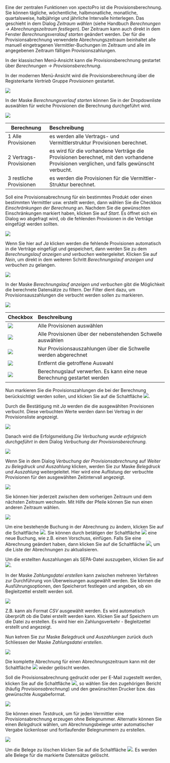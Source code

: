 Eine der zentralen Funktionen von xpectoPro ist die Provisionsberechnung. 
Sie können tägliche, wöchentliche, halbmonatliche, monatliche, quartalsweise, halbjährige und jährliche Intervalle hinterlegen. Das geschieht in dem Dialog *Zeitraum wählen* (siehe Handbuch *Berechnungen → Abrechnungszeitraum festlegen*). Der Zeitraum kann auch direkt in dem Fenster *Berechnungsveralauf starten* geändert werden.
Der für die Provisionsabrechnung verwendete Abrechnungszeitraum beinhaltet alle manuell eingetragenen Vermittler-Buchungen im Zeitraum und alle im angegebenen Zeitraum fälligen Provisionszahlungen. 

In der klassischen Menü-Ansicht kann die Provisionsberechnung gestartet über *Berechnungen → Provisionsberechnung*.

In der modernen Menü-Ansicht wird die Provisionsberechnung über die Registerkarte *Vertrieb* Gruppe *Provisionen* gestartet.

![](http://xpecto.github.io/docs/img/img_1461751530160.png)

In der Maske *Berechnungsverlauf starten* können Sie in der Dropdownliste auswählen für welche Provisionen die Berechnung durchgeführt wird.

![](http://xpecto.github.io/docs/img/img_1461751780442.png)


|  Berechnung           |    Beschreibung     |  
| ------------- |:-------------| 
| 1 Alle Provisionen      | es werden alle Vertrags- und Vermittlerstruktur Provisionen berechnet.| 
| 2 Vertrags-Provisionen    | es wird für die vorhandene Verträge die Provisionen berechnet, mit den vorhandene Provisionen verglichen, und falls gewünscht verbucht.| 
| 3 restliche Provisionen    | es werden die Provisionen für die Vermittler-Struktur berechnet. | 

Soll eine Provisionsabrechnung für ein bestimmtes Produkt oder einen bestimmten Vermittler usw. erstellt werden, dann wählen Sie die Checkbox *Einschränkungen der Berechnung* an. 
Nachdem Sie die gewünschten Einschränkungen markiert haben, klicken Sie auf *Start*.
Es öffnet sich ein Dialog wo abgefragt wird, ob die fehlenden Provisionen in die Verträge eingefügt werden sollten. 

![](http://xpecto.github.io/docs/img/img_1432632082918.png) 

Wenn Sie hier auf *Ja* klicken werden die fehlende Provisionen automatisch in die Verträge eingefügt und gespeichert, dann werden Sie zu dem *Berechnungslauf anzeigen und verbuchen* weitergeleitet.  Klicken Sie auf  *Nein*, um direkt in dem weiteren Schritt *Berechnungslauf anzeigen und verbuchen* zu gelangen.  

![](http://xpecto.github.io/docs/img/img_1461756428644.png)

In der Maske *Berechnungslauf anzeigen und verbuchen* gibt die Möglichkeit die berechnete Datensätze zu filtern. Der Filter dient  dazu, um Provisionsauszahlungen die verbucht werden sollen zu markieren. 

![](http://xpecto.github.io/docs/img/img_1440747927011.png)

|  Checkbox           |    Beschreibung     |  
| ------------- |:-------------| 
|   ![](http://xpecto.github.io/docs/img/img_1440753874370.png)  | Alle Provisionen auswählen| 
| ![](http://xpecto.github.io/docs/img/img_1440753891145.png)    | Alle Provisionen über der nebenstehenden Schwelle auswählen| 
|![](http://xpecto.github.io/docs/img/img_1440753923716.png)|Nur Provisionsauszahlungen über die Schwelle werden abgerechnet|
|![](http://xpecto.github.io/docs/img/img_1440753950213.png)|Entfernt die getroffene Auswahl|
|![](http://xpecto.github.io/docs/img/img_1440753976766.png)|Berechnugslauf verwerfen. Es kann eine neue Berechnung gestartet werden|

Nun markieren Sie die Provisionszahlungen die bei der Berechnung berücksichtigt werden sollen, und klicken Sie auf die Schaltfläche ![](http://xpecto.github.io/docs/img/img_1432632280997.png). 

Durch die Bestätigung mit *Ja* werden die die ausgewählten Provisionen verbucht. Diese verbuchten Werte werden dann bei Vertrag in der Provisionsliste angezeigt. 

![](http://xpecto.github.io/docs/img/img_1461756475178.png)

Danach wird die Erfolgsmeldung *Die Verbuchung wurde erfolgreich durchgeführt* in dem Dialog *Verbuchung der Provisionsberechnung.*

![](http://xpecto.github.io/docs/img/img_1461753606041.png)

Wenn Sie in dem Dialog *Verbuchung der Provisionsabrechnung* auf *Weiter zu Belegdruck und Auszahlung* klicken, werden Sie zur Maske *Belegdruck und Auszahlung* weitergeleitet. Hier wird eine Auflistung der verbuchte Provisionen für den ausgewählten Zeitintervall angezeigt.

![](http://xpecto.github.io/docs/img/img_1461759266502.png)

 Sie können hier jederzeit zwischen dem vorherigen Zeitraum und dem nächsten Zeitraum wechseln. Mit Hilfe der Pfeile können Sie nun einen anderen Zeitraum wählen.

![](http://xpecto.github.io/docs/img/img_1461757224272.png)

Um eine bestehende Buchung in der Abrechnung zu ändern, klicken Sie auf die Schaltfläche ![](http://xpecto.github.io/docs/img/img_1441095989354.png).  Sie können durch betätigen der Schaltfläche ![](http://xpecto.github.io/docs/img/img_1441100101421.png) eine neue Buchung, wie z.B. einen Vorschuss, einfügen.
Falls Sie eine Abrechnung geändert haben, dann klicken Sie auf die Schaltfläche ![](http://xpecto.github.io/docs/img/img_1441108231660.png), um die Liste der Abrechnungen zu aktualisieren.

Um die erstellten Auszahlungen als SEPA-Datei auszugeben, klicken Sie auf ![](http://xpecto.github.io/docs/img/img_1440751324468.png). 

In der Maske *Zahlungsdatei erstellen* kann zwischen mehreren Verfahren zur Durchführung von Überweisungen ausgewählt werden. Sie können die Ausführungsoptionen, den Speicherort festlegen und angeben, ob ein Begleitzettel erstellt werden soll.

![](http://xpecto.github.io/docs/img/img_1461758647572.png)

Z.B. kann als Format *CSV* ausgewählt werden. Es wird automatisch überprüft ob die Datei erstellt werden kann. Klicken Sie auf Speichern um die Datei zu erstellen. Es wird hier ein Zahlungsverkehr - Begleitzettel erstellt und angezeigt. 

Nun kehren Sie zur Maske *Belegdruck und Auszahlungen* zurück duch Schliessen der Maske *Zahlungsdatei erstellen*.

![](http://xpecto.github.io/docs/img/img_1461759310739.png)

Die komplette Abrechnung für einen Abrechnungszeitraum kann mit der Schaltfläche ![](http://xpecto.github.io/docs/img/img_1440751219341.png) wieder gelöscht werden.

Soll die Provisionsabrechnung gedruckt oder per E-Mail zugestellt werden, klicken Sie auf die Schaltfläche ![](http://xpecto.github.io/docs/img/img_1440751272141.png), so wählen Sie den zugehörigen Bericht (häufig *Provisionsabrechnung*) und den gewünschten Drucker bzw. das gewünschte Ausgabeformat. 

![](http://xpecto.github.io/docs/img/img_1461759452003.png)

Sie können einen *Testdruck*, um für jeden  Vermittler  eine Provisionsabrechnung erzeugen ohne Belegnummer. Alternativ können Sie einen *Belegdruck* wählen, um Abrechnungsbelege unter automatischer Vergabe lückenloser und fortlaufender Belegnummern zu erstellen. 

![](http://xpecto.github.io/docs/img/img_1461759529178.png)

Um die Belege zu löschen klicken Sie auf die Schaltfläche ![](http://xpecto.github.io/docs/img/img_1441103301118.png). Es werden alle Belege für die markierte Datensätze gelöscht.
